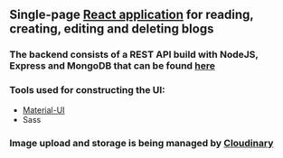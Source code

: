 ## Single-page [React application](https://dragomir98.github.io/mern-blogs/blogs) for reading, creating, editing and deleting blogs

### The backend consists of a REST API build with NodeJS, Express and MongoDB that can be found [here](https://github.com/Dragomir98/blogs-rest-api)

### Tools used for constructing the UI:
- [Material-UI](https://material-ui.com/)
- Sass

### Image upload and storage is being managed by [Cloudinary](https://cloudinary.com/)


